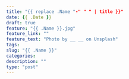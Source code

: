 ```yaml
---
title: "{{ replace .Name "-" " " | title }}"
date: {{ .Date }}
draft: true
feature: "{{ .Name }}.jpg"
feature_link: ""
feature_text: "Photo by __ __ on Unsplash"
tags:
slug: "{{ .Name }}"
categories: 
description: ""
type: "post"
---
```


